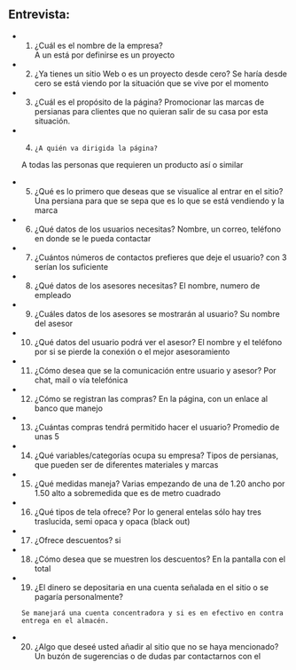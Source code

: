 ## Entrevista: 
- 1.	¿Cuál es el nombre de la empresa?  
  A un está por definirse es un proyecto 

- 2.	¿Ya tienes un sitio Web o es un proyecto desde cero? 
    Se haría desde cero se está viendo por la situación que se vive por el momento


- 3.	¿Cuál es el propósito de la página? 
     Promocionar las marcas de persianas para clientes que no quieran salir de su    casa por esta situación. 

- 4.	 ¿A quién va dirigida la página?
    A todas las personas que requieren un producto así o similar
- 5.	¿Qué es lo primero que deseas que se visualice al entrar en el sitio?
        Una persiana para que se sepa que es lo que se está vendiendo y la marca 

- 6.	¿Qué datos de los usuarios necesitas? 
Nombre, un correo, teléfono en donde se le pueda contactar

- 7.	¿Cuántos números de contactos prefieres que deje el usuario?
     con 3 serían los suficiente

- 8.	¿Qué datos de los asesores necesitas?
    El nombre, numero de empleado 

- 9.	¿Cuáles datos de los asesores se mostrarán al usuario?
Su nombre del asesor
- 10.	¿Qué datos del usuario podrá ver el asesor?
     El nombre y el teléfono por si se pierde la conexión o el mejor asesoramiento

- 11.	¿Cómo desea que se la comunicación entre usuario y asesor?
     Por chat, mail o vía telefónica
- 12.	¿Cómo se registran las compras?
        En la página, con un enlace al banco que manejo

- 13.	¿Cuántas compras tendrá permitido hacer el usuario?
     Promedio de unas 5 

- 14.	¿Qué variables/categorías ocupa su empresa?
     Tipos de persianas, que pueden ser de diferentes materiales y marcas

- 15.	¿Qué medidas maneja?
     Varias empezando de una de 1.20 ancho por 1.50 alto a sobremedida que es de metro cuadrado
- 16.	¿Qué tipos de tela ofrece?
     Por lo general entelas sólo hay tres traslucida, semi opaca y opaca (black out) 

- 17.	¿Ofrece descuentos?  si

- 18.	¿Cómo desea que se muestren los descuentos?
      En la pantalla con el total

- 19.	¿El dinero se depositaria en una cuenta señalada en el sitio o se pagaría personalmente?

      Se manejará una cuenta concentradora y si es en efectivo en contra entrega en el almacén. 

- 20.	¿Algo que deseé usted añadir al sitio que no se haya mencionado?
     Un buzón de sugerencias o de dudas par contactarnos con el 


